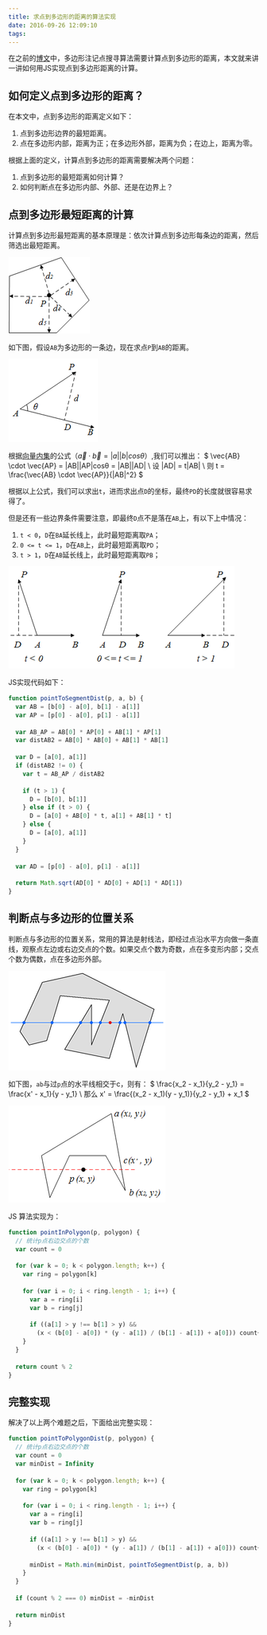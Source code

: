 ```yaml
---
title: 求点到多边形的距离的算法实现
date: 2016-09-26 12:09:10
tags:
---
```


在之前的[博文][1]中，多边形注记点搜寻算法需要计算点到多边形的距离，本文就来讲一讲如何用JS实现点到多边形距离的计算。

## 如何定义点到多边形的距离？

在本文中，点到多边形的距离定义如下：
1. 点到多边形边界的最短距离。
2. 点在多边形内部，距离为正；在多边形外部，距离为负；在边上，距离为零。

根据上面的定义，计算点到多边形的距离需要解决两个问题：
1. 点到多边形的最短距离如何计算？
2. 如何判断点在多边形内部、外部、还是在边界上？

## 点到多边形最短距离的计算

计算点到多边形最短距离的基本原理是：依次计算点到多边形每条边的距离，然后筛选出最短距离。

![min-dist][2]

如下图，假设`AB`为多边形的一条边，现在求点`P`到`AB`的距离。

![segment-dist][3]

根据[向量内集][4]的公式（$\vec{a} \cdot \vec{b} = |a||b|cosθ$）,我们可以推出：
$
\vec{AB} \cdot \vec{AP} = |AB||AP|cosθ = |AB||AD|
\\ 设 |AD| = t|AB|
\\ 则 t = \frac{\vec{AB} \cdot \vec{AP}}{|AB|^2}
$

根据以上公式，我们可以求出`t`，进而求出点`D`的坐标，最终`PD`的长度就很容易求得了。

但是还有一些边界条件需要注意，即最终`D`点不是落在`AB`上，有以下上中情况：
1. `t < 0`，`D`在`BA`延长线上，此时最短距离取`PA`；
2. `0 <= t <= 1`，`D`在`AB`上，此时最短距离取`PD`；
3. `t > 1`，`D`在`AB`延长线上，此时最短距离取`PB`；

![t][5]

JS实现代码如下：
```javascript
function pointToSegmentDist(p, a, b) {
  var AB = [b[0] - a[0], b[1] - a[1]]
  var AP = [p[0] - a[0], p[1] - a[1]]

  var AB_AP = AB[0] * AP[0] + AB[1] * AP[1]
  var distAB2 = AB[0] * AB[0] + AB[1] * AB[1]

  var D = [a[0], a[1]]
  if (distAB2 != 0) {
    var t = AB_AP / distAB2

    if (t > 1) {
      D = [b[0], b[1]]
    } else if (t > 0) {
      D = [a[0] + AB[0] * t, a[1] + AB[1] * t]
    } else {
      D = [a[0], a[1]]
    }
  }

  var AD = [p[0] - a[0], p[1] - a[1]]

  return Math.sqrt(AD[0] * AD[0] + AD[1] * AD[1])
}
```

## 判断点与多边形的位置关系

判断点与多边形的位置关系，常用的算法是射线法，即经过点沿水平方向做一条直线，观察点左边或右边交点的个数。如果交点个数为奇数，点在多变形内部；交点个数为偶数，点在多边形外部。

![ray][6]

如下图，`ab`与过`p`点的水平线相交于c，则有：
$
\frac{x_2 - x_1}{y_2 - y_1} = \frac{x' - x_1}{y - y_1}
\\ 那么 x' = \frac{(x_2 - x_1)(y - y_1)}{y_2 - y_1} + x_1
$

![ray2][7]

JS 算法实现为：
```javascript
function pointInPolygon(p, polygon) {
  // 统计p点右边交点的个数
  var count = 0

  for (var k = 0; k < polygon.length; k++) {
    var ring = polygon[k]

    for (var i = 0; i < ring.length - 1; i++) {
      var a = ring[i]
      var b = ring[j]

      if ((a[1] > y !== b[1] > y) &&
        (x < (b[0] - a[0]) * (y - a[1]) / (b[1] - a[1]) + a[0])) count++;
    }
  }

  return count % 2
}
```

## 完整实现

解决了以上两个难题之后，下面给出完整实现：
```javascript
function pointToPolygonDist(p, polygon) {
  // 统计p点右边交点的个数
  var count = 0
  var minDist = Infinity

  for (var k = 0; k < polygon.length; k++) {
    var ring = polygon[k]

    for (var i = 0; i < ring.length - 1; i++) {
      var a = ring[i]
      var b = ring[j]

      if ((a[1] > y !== b[1] > y) &&
        (x < (b[0] - a[0]) * (y - a[1]) / (b[1] - a[1]) + a[0])) count++;

      minDist = Math.min(minDist, pointToSegmentDist(p, a, b))
    }
  }

  if (count % 2 === 0) minDist = -minDist

  return minDist
}
```



[1]: /2016/09/26/polylabel2.html
[2]: /assets/min-dist.png
[3]: /assets/segment-dist.png
[4]: https://zh.wikipedia.org/wiki/%E6%95%B0%E9%87%8F%E7%A7%AF
[5]: /assets/t.png
[6]: /assets/ray.gif
[7]: /assets/ray2.png
